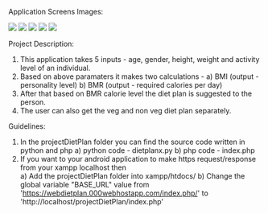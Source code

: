 Application Screens Images:

![](images/you-picture.png)
![](images/you-picture.png)
![](images/you-picture.png)
![](images/you-picture.png)
![](images/you-picture.png)


Project Description:
1. This application takes 5 inputs - age, gender, height, weight and activity level of an individual.
2. Based on above paramaters it makes two calculations - 
     a) BMI (output - personality level) 
     b) BMR (output - required calories per day)   
3. After that based on BMR calorie level the diet plan is suggested to the person. 
4. The user can also get the veg and non veg diet plan separately. 


Guidelines:
1. In the projectDietPlan folder you can find the source code written in python and php 
   a) python code - dietplanx.py
   b) php code -  index.php
2. If you want to your android application to make https request/response from your xampp localhost then    
   a) Add the projectDietPlan folder into xampp/htdocs/
   b) Change the global variable "BASE_URL" value from 'https://webdietplan.000webhostapp.com/index.php/' 
      to 'http://localhost/projectDietPlan/index.php'
